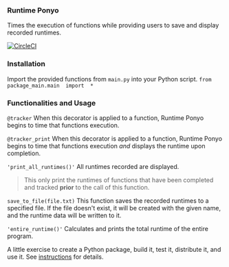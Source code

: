 
### Runtime Ponyo
Times the execution of functions while providing users to save and display recorded runtimes.

[![CircleCI](https://dl.circleci.com/status-badge/img/circleci/Fqreeyyg5w7Bh8V2gMvsLK/J5WJeCyRRYn9i1nuHuLvp7/tree/main.svg?style=svg)](https://dl.circleci.com/status-badge/redirect/circleci/Fqreeyyg5w7Bh8V2gMvsLK/J5WJeCyRRYn9i1nuHuLvp7/tree/main)


### Installation 

Import the provided functions from `main.py` into your Python script.
`from  package_main.main  import  *`

###  Functionalities and Usage

`@tracker`
When this decorator is applied to a function, Runtime Ponyo begins to time that functions execution.

`@tracker_print`
When this decorator is applied to a function, Runtime Ponyo begins to time that functions execution *and* displays the runtime upon completion.   

`'print_all_runtimes()'`
All runtimes recorded are displayed.

> This only print the runtimes of functions that have been completed and tracked **prior** to the call of this  function.

`save_to_file(file.txt)`
This function saves the recorded runtimes to a specified file. If the file doesn't exist, it will be created with the given name, and the runtime data will be written to it.

`'entire_runtime()'`
Calculates and prints the total runtime of the entire program.



A little exercise to create a Python package, build it, test it, distribute it, and use it. See [instructions](./instructions.md) for details.
